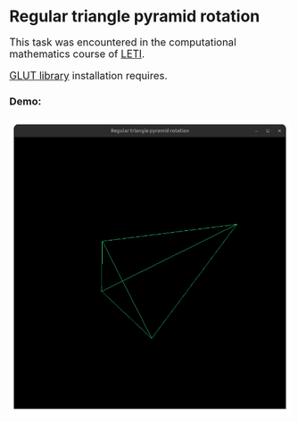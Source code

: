 # Regular triangle pyramid rotation
<font size="4">

This task was encountered in the computational mathematics course of 
[LETI](https://etu.ru/en).

[GLUT library](http://www.opengl.org/resources/libraries/glut/) installation requires.

#### Demo:
<img src="screen/pyramid.gif" alt="Demo">

</font>